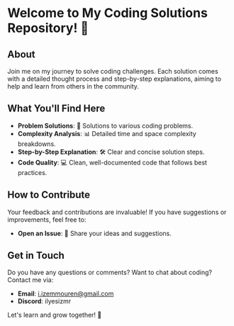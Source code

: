 # Welcome to My Coding Solutions Repository! 🚀

## About

Join me on my journey to solve coding challenges. Each solution comes with a detailed thought process and step-by-step explanations, aiming to help and learn from others in the community.

## What You'll Find Here

- **Problem Solutions**: 📝 Solutions to various coding problems.
- **Complexity Analysis**: 📊 Detailed time and space complexity breakdowns.
- **Step-by-Step Explanation**: 🛠️ Clear and concise solution steps.
- **Code Quality**: 💻 Clean, well-documented code that follows best practices.

## How to Contribute

Your feedback and contributions are invaluable! If you have suggestions or improvements, feel free to:

- **Open an Issue**: 💬 Share your ideas and suggestions.

## Get in Touch

Do you have any questions or comments? Want to chat about coding? Contact me via:

- **Email**: i.izemmouren@gmail.com
- **Discord**: ilyesizmr

Let's learn and grow together! 🌱
